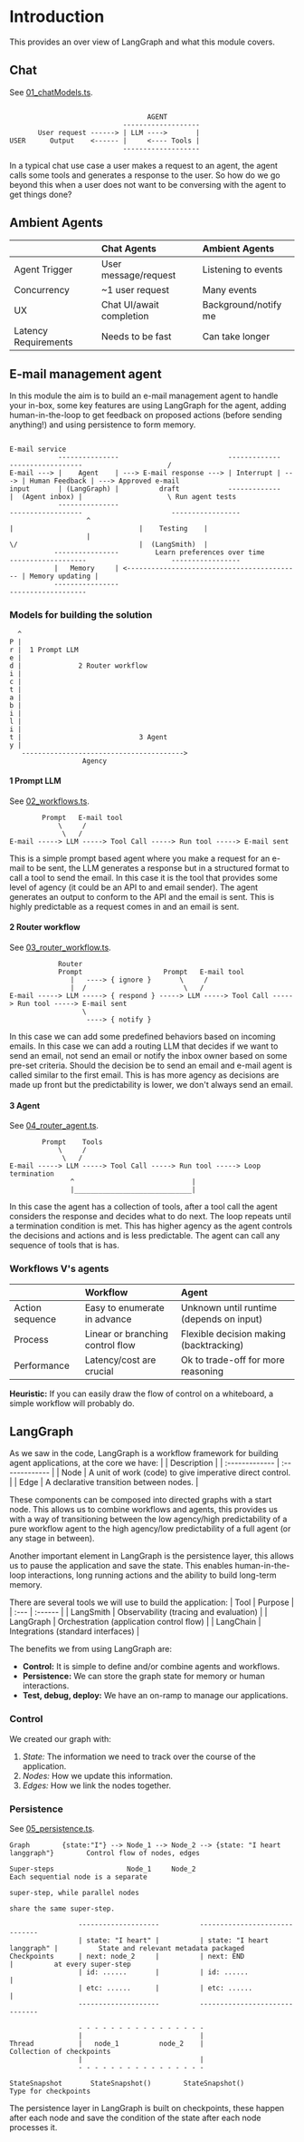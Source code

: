 # Introduction
This provides an over view of LangGraph and what this module covers.
## Chat
See [01_chatModels.ts](./01_chatModels.ts).
```

                                  AGENT
                            -------------------
       User request ------> | LLM ---->       |
USER      Output    <------ |     <---- Tools |
                            -------------------
```
In a typical chat use case a user makes a request to an agent, the agent calls some tools and generates a response to the user. So how do we go beyond this when a user does not want to be conversing with the agent to get things done?
## Ambient Agents
|                      |       Chat Agents        |    Ambient Agents    |
| :------------------- | :----------------------- | :------------------- |
| Agent Trigger        | User message/request     | Listening to events  |
| Concurrency          | ~1 user request          | Many events          |
| UX                   | Chat UI/await completion | Background/notify me |
| Latency Requirements | Needs to be fast         | Can take longer      |
## E-mail management agent
In this module the aim is to build an e-mail management agent to handle your in-box, some key features are using LangGraph for the agent, adding human-in-the-loop to get feedback on proposed actions (before sending anything!) and using persistence to form memory.
```
                                                                                                                 E-mail service
            ---------------                           -------------      ------------------                     /
E-mail ---> |    Agent    | ---> E-mail response ---> | Interrupt | ---> | Human Feedback | ---> Approved e-mail
input       | (LangGraph) |          draft            -------------      |  (Agent inbox) |                     \ Run agent tests
            ---------------                                              ------------------                      -----------------
                   ^                                                             |                               |    Testing    |
                   |                                                             \/                              |  (LangSmith)  |
           ----------------         Learn preferences over time          -------------------                     -----------------
           |   Memory     | <------------------------------------------- | Memory updating |
           ----------------                                              -------------------
```
### Models for building the solution
```
  ^
P |
r |  1 Prompt LLM
e |
d |              2 Router workflow
i |
c |
t |
a |
b |
i |
l |
i |
t |                             3 Agent
y |
   ---------------------------------------->
                  Agency
```
#### 1 Prompt LLM
See [02_workflows.ts](./02_workflows.ts).
```
        Prompt   E-mail tool      
            \     /
             \   /
E-mail -----> LLM -----> Tool Call -----> Run tool -----> E-mail sent
```
This is a simple prompt based agent where you make a request for an e-mail to be sent, the LLM generates a response but in a structured format to call a tool to send the email. In this case it is the tool that provides some level of agency (it could be an API to and email sender). The agent generates an output to conform to the API and the email is sent. This is highly predictable as a request comes in and an email is sent.
#### 2 Router workflow
See [03_router_workflow.ts](./03_router_workflow.ts).
```
            Router
            Prompt                    Prompt   E-mail tool      
               |   ----> { ignore }       \     /
               |  /                        \   /
E-mail -----> LLM -----> { respond } -----> LLM -----> Tool Call -----> Run tool -----> E-mail sent
                  \
                   ----> { notify }
```
In this case we can add some predefined behaviors based on incoming emails. In this case we can add a routing LLM that decides if we want to send an email, not send an email or notify the inbox owner based on some pre-set criteria. Should the decision be to send an email and e-mail agent is called similar to the first email. This is has more agency as decisions are made up front but the predictability is lower, we don't always send an email.
#### 3 Agent
See [04_router_agent.ts](./04_router_agent.ts).
```
        Prompt    Tools      
            \     /
             \   /
E-mail -----> LLM -----> Tool Call -----> Run tool -----> Loop termination
               ^                             |
               |_____________________________|
```
In this case the agent has a collection of tools, after a tool call the agent considers the response and decides what to do next. The loop repeats until a termination condition is met. This has higher agency as the agent controls the decisions and actions and is less predictable. The agent can call any sequence of tools that is has.
### Workflows V's agents
|                      | Workflow                          | Agent                                     |
| :------------------- | :-------------------------------- | :---------------------------------------- |
| Action sequence      | Easy to enumerate in advance      | Unknown until runtime (depends on input)  |
| Process              | Linear or branching control flow  | Flexible decision making (backtracking)   |
| Performance          | Latency/cost are crucial          | Ok to trade-off for more reasoning        |

**Heuristic:** If you can easily draw the flow of control on a whiteboard, a simple workflow will probably do.
## LangGraph
As we saw in the code, LangGraph is a workflow framework for building agent applications, at the core we have:
|      | Description     |
| :------------- | :------------- |
| Node  | A unit of work (code) to give imperative direct control. |
| Edge  | A declarative transition between nodes.                  |

These components can be composed into directed graphs with a start node. This allows us to combine workflows and agents, this provides us with a way of transitioning between the low agency/high predictability of a pure workflow agent to the high agency/low predictability of a full agent (or any stage in between).

Another important element in LangGraph is the persistence layer, this allows us to pause the application and save the state. This enables human-in-the-loop interactions, long running actions and the ability to build long-term memory.

There are several tools we will use to build the application:
| Tool | Purpose |
| :--- | :------ |
| LangSmith | Observability (tracing and evaluation) |
| LangGraph | Orchestration (application control flow) |
| LangChain | Integrations (standard interfaces) |

The benefits we from using LangGraph are:

* **Control:** It is simple to define and/or combine agents and workflows.
* **Persistence:** We can store the graph state for memory or human interactions.
* **Test, debug, deploy:** We have an on-ramp to manage our applications.

### Control
We created our graph with:
1. *State:* The information we need to track over the course of the application.
2. *Nodes:* How we update this information.
3. *Edges:* How we link the nodes together.

### Persistence
See [05_persistence.ts](./05_persistence.ts).
```
Graph        {state:"I"} --> Node_1 --> Node_2 --> {state: "I heart langgraph"}        Control flow of nodes, edges

Super-steps                  Node_1     Node_2                                         Each sequential node is a separate
                                                                                       super-step, while parallel nodes
                                                                                       share the same super-step.

                 --------------------          ------------------------------
                 | state: "I heart" |          | state: "I heart langgraph" |          State and relevant metadata packaged
Checkpoints      | next: node_2     |          | next: END                  |          at every super-step
                 | id: ......       |          | id: ......                 |
                 | etc: ......      |          | etc: ......                |
                 --------------------          ------------------------------

                 - - - - - - - - - - - - - - - -
                 |                             |
Thread           |   node_1          node_2    |                                       Collection of checkpoints
                 |                             |
                 - - - - - - - - - - - - - - - -

StateSnapshot       StateSnapshot()        StateSnapshot()                             Type for checkpoints
```
The persistence layer in LangGraph is built on checkpoints, these happen after each node and save the condition of the state after each node processes it.
